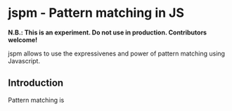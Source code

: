 jspm - Pattern matching in JS
=============================

**N.B.: This is an experiment. Do not use in production. Contributors welcome!**

jspm allows to use the expressivenes and power of pattern matching using Javascript.

Introduction
------------
Pattern matching is